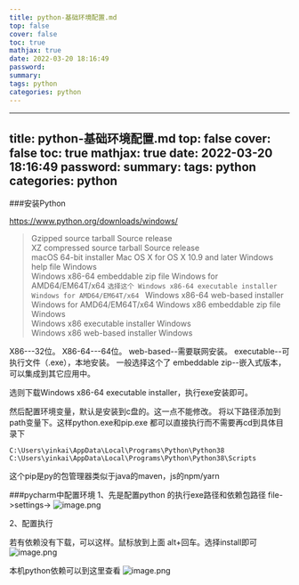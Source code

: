 ```yaml
---
title: python-基础环境配置.md
top: false
cover: false
toc: true
mathjax: true
date: 2022-03-20 18:16:49
password:
summary:
tags: python
categories: python
---
```

---
title: python-基础环境配置.md
top: false
cover: false
toc: true
mathjax: true
date: 2022-03-20 18:16:49
password:
summary:
tags: python
categories: python
---
###安装Python 


https://www.python.org/downloads/windows/

>Gzipped source tarball	Source release	
XZ compressed source tarball	Source release		
macOS 64-bit installer	Mac OS X	for OS X 10.9 and later	
Windows help file	Windows		
Windows x86-64 embeddable zip file	Windows	for AMD64/EM64T/x64	
`选择这个 Windows x86-64 executable installer	Windows	for AMD64/EM64T/x64	`
Windows x86-64 web-based installer	Windows	for AMD64/EM64T/x64	
Windows x86 embeddable zip file	Windows		
Windows x86 executable installer	Windows		
Windows x86 web-based installer	Windows		


X86---32位。
X86-64---64位。
web-based--需要联网安装。
executable--可执行文件（.exe），本地安装。 一般选择这个了
embeddable zip--嵌入式版本，可以集成到其它应用中。

选则下载Windows x86-64 executable installer，执行exe安装即可。

然后配置环境变量，默认是安装到c盘的。这一点不能修改。
将以下路径添加到path变量下。这样python.exe和pip.exe 都可以直接执行而不需要再cd到具体目录下
~~~
C:\Users\yinkai\AppData\Local\Programs\Python\Python38
C:\Users\yinkai\AppData\Local\Programs\Python\Python38\Scripts
~~~

这个pip是py的包管理器类似于java的maven，js的npm/yarn

###pycharm中配置环境
1、先是配置python 的执行exe路径和依赖包路径
file->settings->
![image.png](https://upload-images.jianshu.io/upload_images/13965490-2dc252461d7944a8.png?imageMogr2/auto-orient/strip%7CimageView2/2/w/1240)

2、配置执行



若有依赖没有下载，可以这样。鼠标放到上面 alt+回车。选择install即可
![image.png](https://upload-images.jianshu.io/upload_images/13965490-8323527747298bd7.png?imageMogr2/auto-orient/strip%7CimageView2/2/w/1240)

本机python依赖可以到这里查看
![image.png](https://upload-images.jianshu.io/upload_images/13965490-efa71770c0bb1ced.png?imageMogr2/auto-orient/strip%7CimageView2/2/w/1240)
